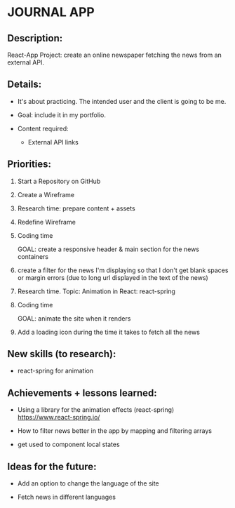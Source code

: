 # JOURNAL APP

## Description:

React-App Project: create an online newspaper fetching the news from an external API.

## Details:

- It's about practicing. The intended user and the client is going to be me. 
- Goal: include it in my portfolio.
- Content required: 
    
    - External API links

## Priorities:

1. Start a Repository on GitHub
2. Create a Wireframe
3. Research time: prepare content + assets
4. Redefine Wireframe
5. Coding time

    GOAL: create a responsive header & main section for the news containers

6. create a filter for the news I'm displaying so that I don't get blank spaces or margin errors (due to long url displayed in the text of the news) 
7. Research time. Topic: Animation in React: react-spring
8. Coding time

    GOAL: animate the site when it renders

9. Add a loading icon during the time it takes to fetch all the news

## New skills (to research):

- react-spring for animation

## Achievements + lessons learned:

- Using a library for the animation effects (react-spring)
https://www.react-spring.io/

- How to filter news better in the app by mapping and filtering arrays

- get used to component local states 

## Ideas for the future:

- Add an option to change the language of the site

- Fetch news in different languages